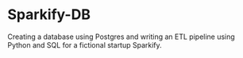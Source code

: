 # Sparkify-DB
Creating a database using Postgres and writing an ETL pipeline using Python and SQL for a fictional startup Sparkify.
